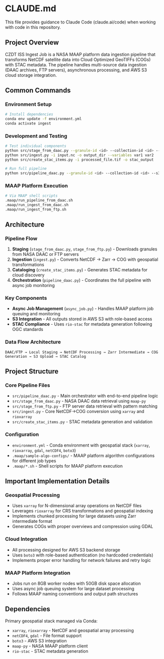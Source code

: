 # CLAUDE.md

This file provides guidance to Claude Code (claude.ai/code) when working with code in this repository.

## Project Overview

CZDT ISS Ingest Job is a NASA MAAP platform data ingestion pipeline that transforms NetCDF satellite data into Cloud Optimized GeoTIFFs (COGs) with STAC metadata. The pipeline handles multi-source data ingestion (DAAC archives, FTP servers), asynchronous processing, and AWS S3 cloud storage integration.

## Common Commands

### Environment Setup
```bash
# Install dependencies
conda env update -f environment.yml
conda activate ingest
```

### Development and Testing
```bash
# Test individual components
python src/stage_from_daac.py --granule-id <id> --collection-id <id> --s3-bucket <bucket>
python src/ingest.py -i input.nc -o output_dir --variables var1 var2
python src/create_stac_items.py -i processed_file.tif -o stac_output

# Run full pipeline
python src/pipeline_daac.py --granule-id <id> --collection-id <id> --s3-bucket <bucket> --variables <vars>
```

### MAAP Platform Execution
```bash
# Via MAAP shell scripts
.maap/run_pipeline_from_daac.sh
.maap/run_ingest_from_daac.sh  
.maap/run_ingest_from_ftp.sh
```

## Architecture

### Pipeline Flow
1. **Staging** (`stage_from_daac.py`, `stage_from_ftp.py`) - Downloads granules from NASA DAAC or FTP servers
2. **Ingestion** (`ingest.py`) - Converts NetCDF → Zarr → COG with geospatial transformations
3. **Cataloging** (`create_stac_items.py`) - Generates STAC metadata for cloud discovery
4. **Orchestration** (`pipeline_daac.py`) - Coordinates the full pipeline with async job monitoring

### Key Components
- **Async Job Management** (`async_job.py`) - Handles MAAP platform job queuing and monitoring
- **S3 Integration** - All outputs stored in AWS S3 with role-based access
- **STAC Compliance** - Uses `rio-stac` for metadata generation following OGC standards

### Data Flow Architecture
```
DAAC/FTP → Local Staging → NetCDF Processing → Zarr Intermediate → COG Generation → S3 Upload → STAC Catalog
```

## Project Structure

### Core Pipeline Files
- `src/pipeline_daac.py` - Main orchestrator with end-to-end pipeline logic
- `src/stage_from_daac.py` - NASA DAAC data retrieval using `maap-py`
- `src/stage_from_ftp.py` - FTP server data retrieval with pattern matching
- `src/ingest.py` - Core NetCDF→COG conversion using `xarray` and `rioxarray`
- `src/create_stac_items.py` - STAC metadata generation and validation

### Configuration
- `environment.yml` - Conda environment with geospatial stack (`xarray`, `rioxarray`, `gdal`, `netCDF4`, `boto3`)
- `.maap/sample-algo-configs/` - MAAP platform algorithm configurations for different job types
- `.maap/*.sh` - Shell scripts for MAAP platform execution

## Important Implementation Details

### Geospatial Processing
- Uses `xarray` for N-dimensional array operations on NetCDF files
- Leverages `rioxarray` for CRS transformations and geospatial indexing
- Implements chunked processing for large datasets using Zarr intermediate format
- Generates COGs with proper overviews and compression using GDAL

### Cloud Integration
- All processing designed for AWS S3 backend storage
- Uses `boto3` with role-based authentication (no hardcoded credentials)
- Implements proper error handling for network failures and retry logic

### MAAP Platform Integration
- Jobs run on 8GB worker nodes with 50GB disk space allocation
- Uses async job queuing system for large dataset processing
- Follows MAAP naming conventions and output path structures

## Dependencies

Primary geospatial stack managed via Conda:
- `xarray`, `rioxarray` - NetCDF and geospatial array processing  
- `netCDF4`, `gdal` - File format support
- `boto3` - AWS S3 integration
- `maap-py` - NASA MAAP platform client
- `rio-stac` - STAC metadata generation